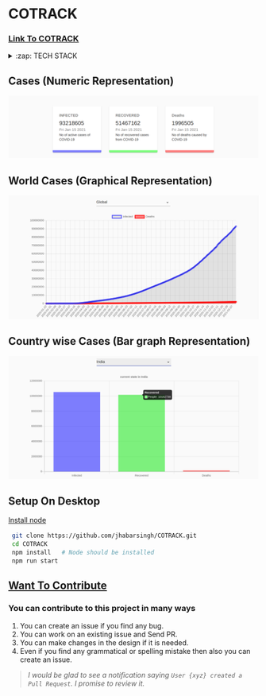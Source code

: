 # COTRACK

### [Link To COTRACK](https://clever-bhaskara-4239af.netlify.app/) 


<details>
  <summary>:zap: TECH STACK</summary>
  <br/>
  <div style="display:flex;justify-content:space-around">
  <img title="Reactjs" src="https://icons-for-free.com/iconfiles/png/512/design+development+facebook+framework+mobile+react+icon-1320165723839064798.png" width="50px" height="50px"  style="margin-right:5px;"/>
  <img  title="React hooks" src="https://raw.githubusercontent.com/alDuncanson/react-hooks-snippets/master/icon.png" width="50px" height="50px" style="margin-right:5px;" />
  <img  title="Material UI" src="https://miro.medium.com/max/560/1*jZtQFMYGgMvRkIje-Rm1gQ.png" height="50px"  style="margin-right:5px;"/>
  <img title="Charjs"  src="https://www.chartjs.org/img/chartjs-logo.svg" height="50px"  style="margin-right:5px;"/> 
    <img title="Axios"  src="https://i2.wp.com/digiday.com/wp-content/uploads/2017/01/axiosmainer2.jpg?resize=1030%2C438&ssl=1" height="50px"  style="margin-right:5px;"/> 
</div>
</details>


## Cases (Numeric Representation)
![Home Page](https://raw.githubusercontent.com/jhabarsingh/COTRACK/master/public/Selectionshot_2021-01-15_17%3A58%3A49.png)


## World Cases (Graphical Representation)
![Login Page](https://github.com/jhabarsingh/COTRACK/blob/master/public/Selectionshot_2021-01-15_17:59:04.png?raw=true)

## Country wise Cases (Bar graph Representation) 
![country wise](https://raw.githubusercontent.com/jhabarsingh/COTRACK/master/public/Selectionshot_2021-01-15_17%3A59%3A24.png)

## Setup On Desktop
[Install node](https://nodejs.org/en/download/) 
```bash
 git clone https://github.com/jhabarsingh/COTRACK.git
 cd COTRACK
 npm install   # Node should be installed
 npm run start
```

## [Want To Contribute](https://medium.com/mindsdb/contributing-to-an-open-source-project-how-to-get-started-6ba812301738)
### You can contribute to this project in many ways
 1. You can create an issue if you find any bug.
 2. You can work on an existing issue and Send PR.
 3. You can make changes in the design if it is needed.
 4. Even if you find any grammatical or spelling mistake then also you can create an issue.

> *I would be glad to see a notification saying `User {xyz} created a Pull Request`.
I promise to review it.*
